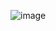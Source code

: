 ![image](https://github.com/ArkS0001/CloudSim/assets/113760964/ce88ea1d-c510-44c5-8516-89ef33f47387)

